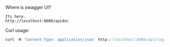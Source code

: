 Where is swagger UI?
```
Its here.
http://localhost:8080/apidoc
```
    
    
    
Curl usage:
```groovy
curl -H 'Content-Type: application/json' http://localhost:8080/api/login -d '{"username":"watson","password":"221Bbakerstreet"}'
```
